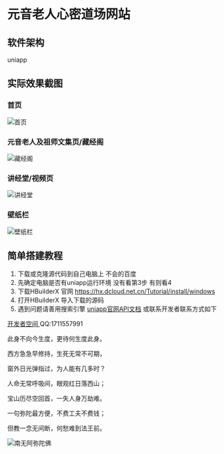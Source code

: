 # 元音老人心密道场网站

## 软件架构

uniapp

## 实际效果截图

### 首页

![首页](https://gitee.com/ljl666888/yylr/raw/master/%E7%81%AB%E8%8E%B2/static/imgs/091.png)

### 元音老人及祖师文集页/藏经阁

![藏经阁](https://gitee.com/ljl666888/yylr/raw/master/%E7%81%AB%E8%8E%B2/static/imgs/92.png)

### 讲经堂/视频页

![讲经堂](https://gitee.com/ljl666888/yylr/raw/master/%E7%81%AB%E8%8E%B2/static/imgs/93.png)

### 壁纸栏

![壁纸栏](https://gitee.com/ljl666888/yylr/raw/master/%E7%81%AB%E8%8E%B2/static/imgs/94.png)


## 简单搭建教程

1.  下载或克隆源代码到自己电脑上 不会的百度
2.  先确定电脑是否有uniapp运行环境 没有看第3步 有则看4
3.  下载HBuilderX 官网 https://hx.dcloud.net.cn/Tutorial/install/windows
4.  打开HBuilderX 导入下载的源码
5.  遇到问题请善用搜索引擎 [uniapp官网API文档](  https://uniapp.dcloud.net.cn/api/ ) 或联系开发者联系方式如下

[开发者空间 ]( https://www.bilibili.com/video/BV1PDwJetE1D ) QQ:1711557991

此身不向今生度，更待何生度此身。 

西方急急早修持，生死无常不可期，

 窗外日光弹指过，为人能有几多时？

 人命无常呼吸间，眼观红日落西山；

 宝山历尽空回首，一失人身万劫难。 

一句弥陀最方便，不费工夫不费钱；

 但教一念无间断，何愁难到法王前。

![南无阿弥陀佛](https://gitee.com/ljl666888/yylr/raw/master/%E7%81%AB%E8%8E%B2/static/wallpaper/%E5%8D%97%E6%97%A0%E9%98%BF%E5%BC%A5%E9%99%80%E4%BD%9B%20(%E9%87%91%E8%BA%AB)%E3%80%90%E5%A4%A7%E5%9B%BE%E7%BC%96%E5%8F%B7-A992%E3%80%9184.7%E9%95%BFcm_30.9%E5%AE%BDcm_2200x5969_meet.fo.jpg)
